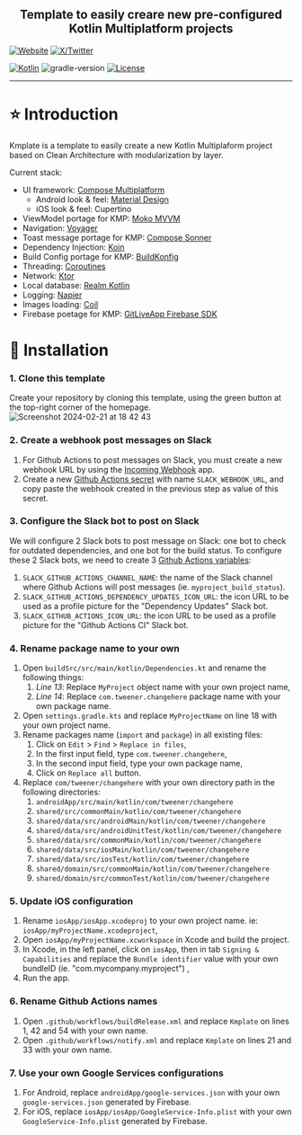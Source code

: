 <h2 align="center">Template to easily creare new pre-configured Kotlin Multiplatform projects</h2>

[![Website](https://img.shields.io/badge/Author-vivienmahe.com-orange)](https://vivienmahe.com/)
[![X/Twitter](https://img.shields.io/twitter/follow/VivienMahe)](https://twitter.com/VivienMahe)

[![Kotlin](https://img.shields.io/badge/kotlin-1.9.22-blue.svg?logo=kotlin)](http://kotlinlang.org)
![gradle-version](https://img.shields.io/badge/gradle-8.2.2-blue?logo=gradle)
[![License](https://img.shields.io/badge/License-Apache%202.0-green.svg)](https://opensource.org/licenses/Apache-2.0)

---

# ⭐️ Introduction
Kmplate is a template to easily create a new Kotlin Multiplaform project based on Clean Architecture with modularization by layer.

Current stack:
- UI framework: [Compose Multiplatform](https://www.jetbrains.com/lp/compose-multiplatform/)
    - Android look & feel: [Material Design](https://m3.material.io/)
    - iOS look & feel: Cupertino
- ViewModel portage for KMP: [Moko MVVM](https://github.com/icerockdev/moko-mvvm)
- Navigation: [Voyager](https://github.com/adrielcafe/voyager)
- Toast message portage for KMP: [Compose Sonner](https://github.com/dokar3/compose-sonner)
- Dependency Injection: [Koin](https://insert-koin.io/)
- Build Config portage for KMP: [BuildKonfig](https://github.com/yshrsmz/BuildKonfig)
- Threading: [Coroutines](https://kotlinlang.org/docs/coroutines-overview.html)
- Network: [Ktor](https://ktor.io/)
- Local database: [Realm Kotlin](https://realm.io/realm-kotlin/)
- Logging: [Napier](https://github.com/AAkira/Napier)
- Images loading: [Coil](https://coil-kt.github.io/coil/)
- Firebase poetage for KMP: [GitLiveApp Firebase SDK](https://firebaseopensource.com/projects/gitliveapp/firebase-kotlin-sdk/)

# 💾 Installation

### 1. Clone this template
Create your repository by cloning this template, using the green button at the top-right corner of the homepage.
![Screenshot 2024-02-21 at 18 42 43](https://github.com/Tweener/kmplate/assets/596985/8e41cc46-c295-431f-904d-df7bf4dbef13)


### 2. Create a webhook post messages on Slack

1. For Github Actions to post messages on Slack, you must create a new webhook URL by using the [Incoming Webhook](https://slack.com/apps/A0F7XDUAZ-incoming-webhooks) app.
2. Create a new [Github Actions secret](https://docs.github.com/en/actions/security-guides/encrypted-secrets) with name `SLACK_WEBHOOK_URL`, and copy paste the webhook created in the previous step as
   value of this secret.

### 3. Configure the Slack bot to post on Slack

We will configure 2 Slack bots to post message on Slack: one bot to check for outdated dependencies, and one bot for the build status.
To configure these 2 Slack bots, we need to create 3 [Github Actions variables](https://docs.github.com/en/actions/learn-github-actions/variables):

1. `SLACK_GITHUB_ACTIONS_CHANNEL_NAME`: the name of the Slack channel where Github Actions will post messages (ie. `myproject_build_status`).
2. `SLACK_GITHUB_ACTIONS_DEPENDENCY_UPDATES_ICON_URL`: the icon URL to be used as a profile picture for the "Dependency Updates" Slack bot.
3. `SLACK_GITHUB_ACTIONS_ICON_URL`: the icon URL to be used as a profile picture for the "Github Actions CI" Slack bot.

### 4. Rename package name to your own

1. Open `buildSrc/src/main/kotlin/Dependencies.kt` and rename the following things:
    1. _Line 13_: Replace `MyProject` object name with your own project name,
    2. _Line 14_: Replace `com.tweener.changehere` package name with your own package name.
2. Open `settings.gradle.kts` and replace `MyProjectName` on line 18 with your own project name.
3. Rename packages name (`import` and `package`) in all existing files:
    1. Click on `Edit` > `Find` > `Replace in files`,
    2. In the first input field, type `com.tweener.changehere`,
    3. In the second input field, type your own package name,
    4. Click on `Replace all` button.
4. Replace `com/tweener/changehere` with your own directory path in the following directories:
    1. `androidApp/src/main/kotlin/com/tweener/changehere`
    2. `shared/src/commonMain/kotlin/com/tweener/changehere`
    3. `shared/data/src/androidMain/kotlin/com/tweener/changehere`
    4. `shared/data/src/androidUnitTest/kotlin/com/tweener/changehere`
    5. `shared/data/src/commonMain/kotlin/com/tweener/changehere`
    6. `shared/data/src/iosMain/kotlin/com/tweener/changehere`
    7. `shared/data/src/iosTest/kotlin/com/tweener/changehere`
    8. `shared/domain/src/commonMain/kotlin/com/tweener/changehere`
    9. `shared/domain/src/commonTest/kotlin/com/tweener/changehere`

### 5. Update iOS configuration

1. Rename `iosApp/iosApp.xcodeproj` to your own project name. ie: `iosApp/myProjectName.xcodeproject`,
2. Open `iosApp/myProjectName.xcworkspace` in Xcode and build the project.
3. In Xcode, in the left panel, click on `iosApp`, then in tab `Signing & Capabilities` and replace the `Bundle identifier` value with your own bundleID (ie. "com.mycompany.myproject") ,
4. Run the app.

### 6. Rename Github Actions names

1. Open `.github/workflows/buildRelease.xml` and replace `Kmplate` on lines 1, 42 and 54 with your own name.
2. Open `.github/workflows/notify.xml` and replace `Kmplate` on lines 21 and 33 with your own name.

### 7. Use your own Google Services configurations

1. For Android, replace `androidApp/google-services.json` with your own `google-services.json` generated by Firebase.
2. For iOS, replace `iosApp/iosApp/GoogleService-Info.plist` with your own `GoogleService-Info.plist` generated by Firebase.
